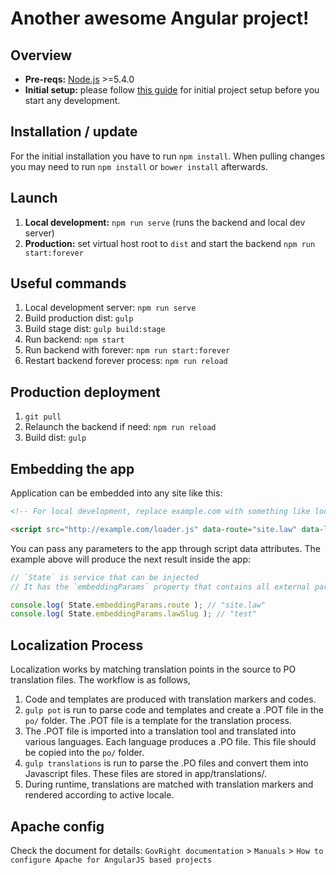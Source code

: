 # Another awesome Angular project!

## Overview

* **Pre-reqs:** [Node.js](https://nodejs.org/) >=5.4.0
* **Initial setup:** please follow [this guide](INSTALL.md) for initial project setup
before you start any development.

## Installation / update

For the initial installation you have to run `npm install`. 
When pulling changes you may need to run `npm install` or `bower install` afterwards.

## Launch

1. **Local development:** `npm run serve` (runs the backend and local dev server)
2. **Production:** set virtual host root to `dist` and start the backend `npm run start:forever`

## Useful commands

1. Local development server: `npm run serve`
2. Build production dist: `gulp`
3. Build stage dist: `gulp build:stage`
4. Run backend: `npm start`
5. Run backend with forever: `npm run start:forever`
6. Restart backend forever process: `npm run reload`

## Production deployment

1. `git pull`
2. Relaunch the backend if need: `npm run reload`
4. Build dist: `gulp`

## Embedding the app

Application can be embedded into any site like this:

```html
<!-- For local development, replace example.com with something like localhost:9000 -->

<script src="http://example.com/loader.js" data-route="site.law" data-law-slug="test"></script>
```

You can pass any parameters to the app through script data attributes. 
The example above will produce the next result inside the app:

```javascript
// `State` is service that can be injected
// It has the `embeddingParams` property that contains all external params

console.log( State.embeddingParams.route ); // "site.law"
console.log( State.embeddingParams.lawSlug ); // "test"
```

## Localization Process

Localization works by matching translation points in the source to PO translation
files. The workflow is as follows,

1. Code and templates are produced with translation markers and codes.
2. `gulp pot` is run to parse code and templates and create a .POT file in the
   `po/` folder. The .POT file is a template for the translation process.
3. The .POT file is imported into a translation tool and translated into various
   languages. Each language produces a .PO file. This file should be copied into
   the `po/` folder.
4. `gulp translations` is run to parse the .PO files and convert them into
   Javascript files. These files are stored in app/translations/.
5. During runtime, translations are matched with translation markers and rendered
   according to active locale.
   
## Apache config

Check the document for details:
`GovRight documentation` > `Manuals` > `How to configure Apache for AngularJS based projects`
